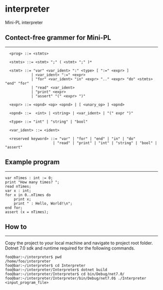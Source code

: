 # interpreter
Mini-PL interpreter


## Contect-free grammer for Mini-PL
---
```
  <prog> ::= <stmts>

  <stmts> ::= <stmt> ";" ( <stmt> ";" )*

  <stmt> ::= "var" <var_ident> ":" <type> [ ":=" <expr> ]       
            | <var_ident> ":=" <expr>         	
            | "for" <var_ident> "in" <expr> ".." <expr> "do" <stmts> "end" "for"         	
            | "read" <var_ident>         	
            | "print" <expr>         	
            | "assert" "(" <expr> ")" 

  <expr> ::= <opnd> <op> <opnd> | [ <unary_op> ] <opnd> 
  
  <opnd> ::=  <int> | <string> | <var_ident> | "(" expr ")" 

  <type> ::= "int" | "string" | "bool" 

  <var_ident> ::= <ident> 

  <reserved keyword> ::= "var" | "for" | "end" | "in" | "do"
                      | "read" | "print" | "int" | "string" | "bool" | "assert"
```


## Example program
---
```
var nTimes : int := 0; 	
print "How many times? ";  	
read nTimes;  	
var x : int; 	
for x in 0..nTimes do      	
    print x;     	
    print " : Hello, World!\n"; 	
end for; 	
assert (x = nTimes); 	
```

## How to
---

Copy the project to your local machine and navigate to project root folder. Dotnet 7.0 sdk and runtime required for the following commands.

```console
foo@bar:~/interpreter$ pwd
/home/foo/interpreter
foo@bar:~/interpreter$ cd Interpreter
foo@bar:~/interpreter/Interpreter$ dotnet build
foo@bar:~/interpreter/Interpreter$ cd bin/Debug/net7.0/
foo@bar:~/interpreter/Interpreter/bin/Debug/net7.0$ ./Interpreter <input_program_file>
```

